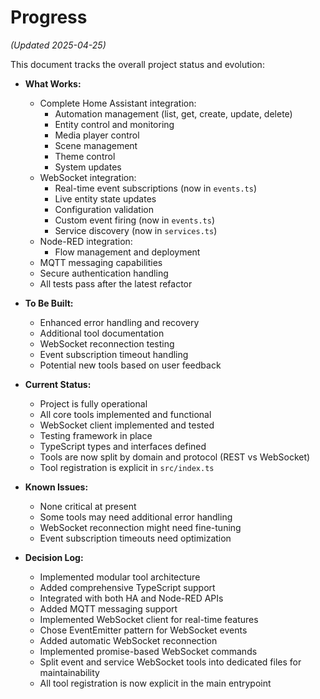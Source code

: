 # Progress

*(Updated 2025-04-25)*

This document tracks the overall project status and evolution:

- **What Works:** 
  - Complete Home Assistant integration:
    - Automation management (list, get, create, update, delete)
    - Entity control and monitoring
    - Media player control
    - Scene management
    - Theme control
    - System updates
  - WebSocket integration:
    - Real-time event subscriptions (now in `events.ts`)
    - Live entity state updates
    - Configuration validation
    - Custom event firing (now in `events.ts`)
    - Service discovery (now in `services.ts`)
  - Node-RED integration:
    - Flow management and deployment
  - MQTT messaging capabilities
  - Secure authentication handling
  - All tests pass after the latest refactor

- **To Be Built:** 
  - Enhanced error handling and recovery
  - Additional tool documentation
  - WebSocket reconnection testing
  - Event subscription timeout handling
  - Potential new tools based on user feedback

- **Current Status:** 
  - Project is fully operational
  - All core tools implemented and functional
  - WebSocket client implemented and tested
  - Testing framework in place
  - TypeScript types and interfaces defined
  - Tools are now split by domain and protocol (REST vs WebSocket)
  - Tool registration is explicit in `src/index.ts`

- **Known Issues:** 
  - None critical at present
  - Some tools may need additional error handling
  - WebSocket reconnection might need fine-tuning
  - Event subscription timeouts need optimization

- **Decision Log:**
  - Implemented modular tool architecture
  - Added comprehensive TypeScript support
  - Integrated with both HA and Node-RED APIs
  - Added MQTT messaging support
  - Implemented WebSocket client for real-time features
  - Chose EventEmitter pattern for WebSocket events
  - Added automatic WebSocket reconnection
  - Implemented promise-based WebSocket commands
  - Split event and service WebSocket tools into dedicated files for maintainability
  - All tool registration is now explicit in the main entrypoint 